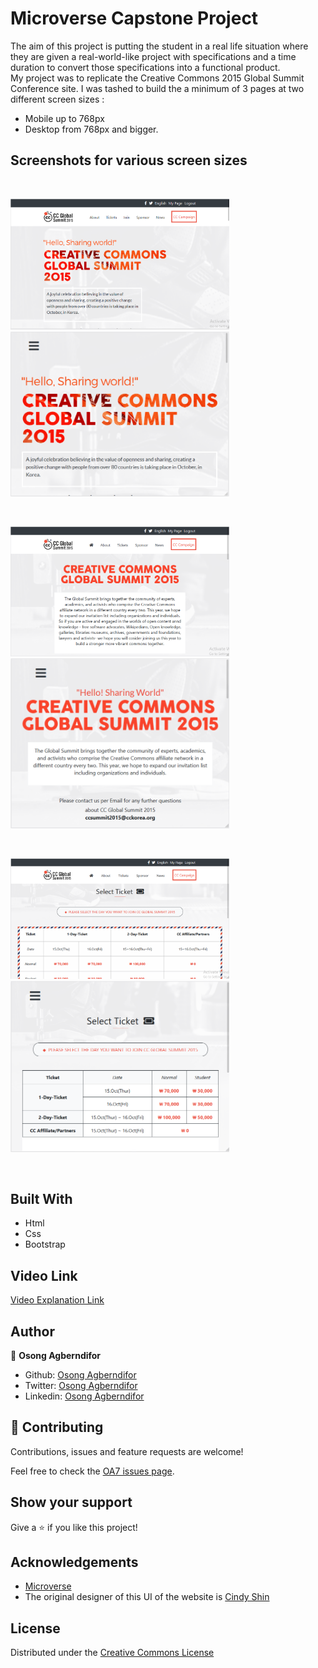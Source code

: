 # Microverse Capstone Project
The aim of this project is putting the student in a real life situation where they are given a real-world-like project with specifications and a time duration to convert those specifications into a functional product.
<br>
My project was to replicate the Creative Commons 2015 Global Summit Conference site. I was tashed to build the a minimum of 3 pages at two different screen sizes :
- Mobile up to 768px
- Desktop from 768px and bigger.


## Screenshots for various screen sizes
<br>
<p float="left">
 <img src="screenshots/home-big.PNG" width="350"> &nbsp; <img src="screenshots/home-small.PNG" width="350">
</p>
<br>
<p float="left">
<img src="screenshots/about-big.PNG" width="350"> &nbsp; <img src="screenshots/about-small.PNG" width="350">
 </p>
<br>
 <p float="left">
<img src="screenshots/tickets-big.PNG" width="350"> &nbsp; <img src="screenshots/tickets-small.PNG" width="350">
 </p>
<br>


## Built With

* Html
* Css
* Bootstrap

## Video Link

[Video Explanation Link]()


## Author

👤 **Osong Agberndifor**

- Github: [Osong Agberndifor](https://github.com/OA7)
- Twitter: [Osong Agberndifor](https://twitter.com/Osong17)
- Linkedin: [Osong Agberndifor](https://linkedin.com/osong-agberndifor)


## 🤝 Contributing

Contributions, issues and feature requests are welcome!

Feel free to check the [OA7 issues page](https://github.com/OA7/Creative-Commons-Page/issues).

## Show your support

Give a ⭐️ if you like this project!

## Acknowledgements
  * [Microverse](https://www.microverse.org/)
  * The original designer of this UI of the website is [Cindy Shin](https://www.behance.net/adagio07)

## License
 Distributed under the [Creative Commons License](https://creativecommons.org/licenses/by-nc/4.0/)